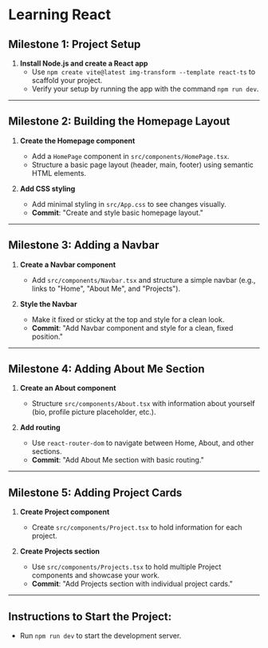 # Learning React

## Milestone 1: Project Setup

1. **Install Node.js and create a React app**
   - Use `npm create vite@latest img-transform --template react-ts` to scaffold your project.
   - Verify your setup by running the app with the command `npm run dev`.

---

## Milestone 2: Building the Homepage Layout

1. **Create the Homepage component**
   - Add a `HomePage` component in `src/components/HomePage.tsx`.
   - Structure a basic page layout (header, main, footer) using semantic HTML elements.

2. **Add CSS styling**
   - Add minimal styling in `src/App.css` to see changes visually.
   - **Commit**: "Create and style basic homepage layout."

---

## Milestone 3: Adding a Navbar

1. **Create a Navbar component**
   - Add `src/components/Navbar.tsx` and structure a simple navbar (e.g., links to "Home", "About Me", and "Projects").

2. **Style the Navbar**
   - Make it fixed or sticky at the top and style for a clean look.
   - **Commit**: "Add Navbar component and style for a clean, fixed position."

---

## Milestone 4: Adding About Me Section

1. **Create an About component**
   - Structure `src/components/About.tsx` with information about yourself (bio, profile picture placeholder, etc.).

2. **Add routing**
   - Use `react-router-dom` to navigate between Home, About, and other sections.
   - **Commit**: "Add About Me section with basic routing."

---

## Milestone 5: Adding Project Cards

1. **Create Project component**
   - Create `src/components/Project.tsx` to hold information for each project.

2. **Create Projects section**
   - Use `src/components/Projects.tsx` to hold multiple Project components and showcase your work.
   - **Commit**: "Add Projects section with individual project cards."

---

## Instructions to Start the Project:
- Run `npm run dev` to start the development server.

